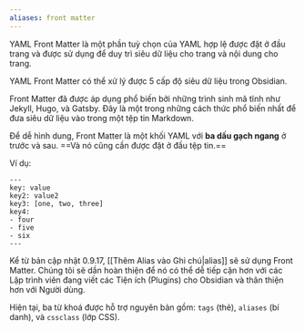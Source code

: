 ```yaml
---
aliases: front matter
---
```


YAML Front Matter là một phần tuỳ chọn của YAML hợp lệ được đặt ở đầu trang và được sử dụng để duy trì siêu dữ liệu cho trang và nội dung cho trang.

YAML Front Matter có thể xử lý được 5 cấp độ siêu dữ liệu trong Obsidian.

Front Matter đã được áp dụng phổ biến bởi những trình sinh mã tĩnh như Jekyll, Hugo, và Gatsby.
Đây là một trong những cách thức phổ biến nhất để đưa siêu dữ liệu vào trong một tệp tin Markdown.

Để dễ hình dung, Front Matter là một khối YAML với **ba dấu gạch ngang** ở trước và sau. ==Và nó cũng cần được đặt ở đầu tệp tin.==

Ví dụ:

```
---
key: value
key2: value2
key3: [one, two, three]
key4:
- four
- five
- six
---
```

Kể từ bản cập nhật 0.9.17, [[Thêm Alias vào Ghi chú|alias]] sẽ sử dụng Front Matter. 
Chúng tôi sẽ dần hoàn thiện để nó có thể dễ tiếp cận hơn với các Lập trình viên đang viết các Tiện ích (Plugins) cho Obsidian và thân thiện hơn với Người dùng.

Hiện tại, ba từ khoá được hỗ trợ nguyên bản gồm: `tags` (thẻ), `aliases` (bí danh), và `cssclass` (lớp CSS).
